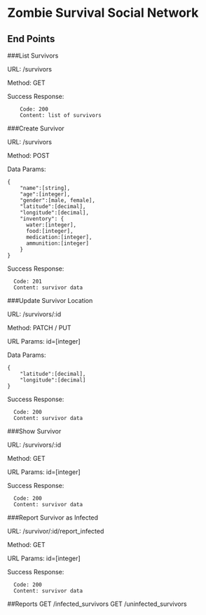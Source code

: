 # Zombie Survival Social Network

## End Points

###List Survivors

URL: /survivors

Method: GET 

Success Response:
```
	Code: 200
	Content: list of survivors
```
###Create Survivor

URL: /survivors

Method: POST

Data Params: 
```
{
    "name":[string],
    "age":[integer],
    "gender":[male, female],
    "latitude":[decimal],
    "longitude":[decimal],
    "inventory": {
      water:[integer],
      food:[integer],
      medication:[integer],
      ammunition:[integer]
    }
}
```
Success Response:
```
  Code: 201
  Content: survivor data
```
###Update Survivor Location

URL: /survivors/:id

Method: PATCH / PUT

URL Params: id=[integer]

Data Params: 
```
{
    "latitude":[decimal],
    "longitude":[decimal]
}
```
Success Response:
```
  Code: 200
  Content: survivor data
```
###Show Survivor

URL: /survivors/:id

Method: GET

URL Params: id=[integer]

Success Response:
```
  Code: 200
  Content: survivor data
```

###Report Survivor as Infected

URL: /survivor/:id/report_infected

Method: GET

URL Params: id=[integer]

Success Response:
```
  Code: 200
  Content: survivor data
```

##Reports
	GET /infected_survivors
	GET /uninfected_survivors
